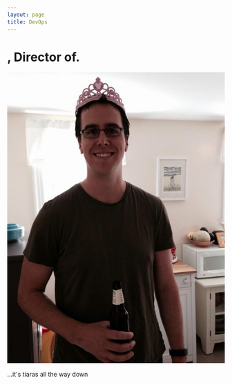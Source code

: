 ```yaml
---
layout: page
title: DevOps
---
```

# , Director of.

![Pete Cheslock, princess of chef scripts][devops]

...it's tiaras all the way down

[devops]: ./devops.jpg
